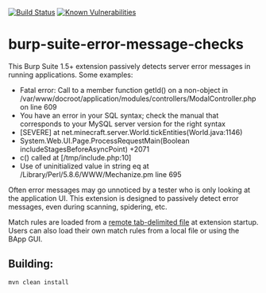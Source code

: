 [![Build Status](https://travis-ci.org/augustd/burp-suite-error-message-checks.svg?branch=master)](https://travis-ci.org/augustd/burp-suite-error-message-checks)
[![Known Vulnerabilities](https://snyk.io/test/github/augustd/burp-suite-error-message-checks/badge.svg)](https://snyk.io/test/github/augustd/burp-suite-error-message-checks)

# burp-suite-error-message-checks
This Burp Suite 1.5+ extension passively detects server error messages in running applications. Some examples:

- Fatal error: Call to a member function getId() on a non-object in /var/www/docroot/application/modules/controllers/ModalController.php on line 609
- You have an error in your SQL syntax; check the manual that corresponds to your MySQL server version for the right syntax
- [SEVERE] at net.minecraft.server.World.tickEntities(World.java:1146)
- System.Web.UI.Page.ProcessRequestMain(Boolean includeStagesBeforeAsyncPoint) +2071
- c() called at [/tmp/include.php:10]
- Use of uninitialized value in string eq at /Library/Perl/5.8.6/WWW/Mechanize.pm line 695

Often error messages may go unnoticed by a tester who is only looking at the application UI. This extension is designed to passively detect error messages, even during scanning, spidering, etc.

Match rules are loaded from a [remote tab-delimited file](https://github.com/augustd/burp-suite-error-message-checks/blob/master/src/main/resources/burp/match-rules.tab) at extension startup. Users can also load their own match rules from a local file or using the BApp GUI.

## Building: 
`mvn clean install`
